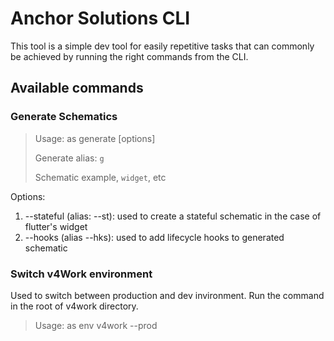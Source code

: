 # Anchor Solutions CLI
This tool is a simple dev tool for easily repetitive tasks that can commonly be achieved by running the right commands from the CLI.

## Available commands
### Generate Schematics
> Usage: as generate <schematic> <name> [options]
> 
> Generate alias: `g`
> 
> Schematic example, `widget`, etc

Options: 
1. --stateful (alias: --st): used to create a stateful schematic in the case of flutter's widget
2. --hooks (alias --hks): used to add lifecycle hooks to generated schematic

### Switch v4Work environment
Used to switch between production and dev invironment. Run the command in the root of v4work directory.
> Usage: as env v4work --prod
